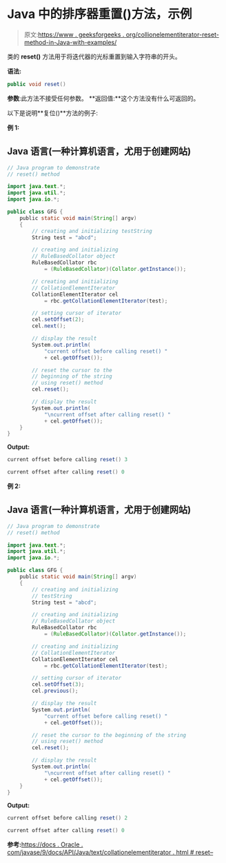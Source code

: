 # Java 中的排序器重置()方法，示例

> 原文:[https://www . geeksforgeeks . org/collionelementiterator-reset-method-in-Java-with-examples/](https://www.geeksforgeeks.org/collationelementiterator-reset-method-in-java-with-examples/)

类的 **reset()** 方法用于将迭代器的光标重置到输入字符串的开头。

**语法:**

```java
public void reset()
```

**参数**:此方法不接受任何参数。
**返回值:**这个方法没有什么可返回的。

以下是说明**复位()**方法的例子:

**例 1:**

## Java 语言(一种计算机语言，尤用于创建网站)

```java
// Java program to demonstrate
// reset() method

import java.text.*;
import java.util.*;
import java.io.*;

public class GFG {
    public static void main(String[] argv)
    {
        // creating and initializing testString
        String test = "abcd";

        // creating and initializing
        // RuleBasedCollator object
        RuleBasedCollator rbc
            = (RuleBasedCollator)(Collator.getInstance());

        // creating and initializing
        // CollationElementIterator
        CollationElementIterator cel
            = rbc.getCollationElementIterator(test);

        // setting cursor of iterator
        cel.setOffset(2);
        cel.next();

        // display the result
        System.out.println(
            "current offset before calling reset() "
            + cel.getOffset());

        // reset the cursor to the
        // beginning of the string
        // using reset() method
        cel.reset();

        // display the result
        System.out.println(
            "\ncurrent offset after calling reset() "
            + cel.getOffset());
    }
}
```

**Output:** 

```java
current offset before calling reset() 3

current offset after calling reset() 0
```

**例 2:**

## Java 语言(一种计算机语言，尤用于创建网站)

```java
// Java program to demonstrate
// reset() method

import java.text.*;
import java.util.*;
import java.io.*;

public class GFG {
    public static void main(String[] argv)
    {
        // creating and initializing
        // testString
        String test = "abcd";

        // creating and initializing
        // RuleBasedCollator object
        RuleBasedCollator rbc
            = (RuleBasedCollator)(Collator.getInstance());

        // creating and initializing
        // CollationElementIterator
        CollationElementIterator cel
            = rbc.getCollationElementIterator(test);

        // setting cursor of iterator
        cel.setOffset(3);
        cel.previous();

        // display the result
        System.out.println(
            "current offset before calling reset() "
            + cel.getOffset());

        // reset the cursor to the beginning of the string
        // using reset() method
        cel.reset();

        // display the result
        System.out.println(
            "\ncurrent offset after calling reset() "
            + cel.getOffset());
    }
}
```

**Output:** 

```java
current offset before calling reset() 2

current offset after calling reset() 0
```

**参考:**[https://docs . Oracle . com/javase/9/docs/API/Java/text/collationelementiterator . html # reset–](https://docs.oracle.com/javase/9/docs/api/java/text/CollationElementIterator.html#reset--)